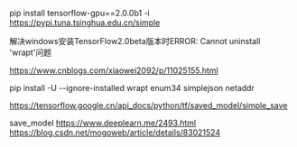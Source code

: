 pip install tensorflow-gpu==2.0.0b1  -i https://pypi.tuna.tsinghua.edu.cn/simple

解决windows安装TensorFlow2.0beta版本时ERROR: Cannot uninstall 'wrapt'问题

https://www.cnblogs.com/xiaowei2092/p/11025155.html

pip install -U --ignore-installed wrapt enum34 simplejson netaddr


https://tensorflow.google.cn/api_docs/python/tf/saved_model/simple_save


save_model 
https://www.deeplearn.me/2493.html
https://blog.csdn.net/mogoweb/article/details/83021524
